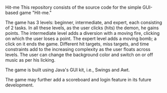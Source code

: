 Hit-me
This repository consists of the source code for the simple GUI-based game "Hit-me."

The game has 3 levels: beginner, intermediate, and expert, each consisting of 2 tasks. In all these levels, as the user clicks (hits) the demon, he gains points. The intermediate level adds a diversion with a moving fire, clicking on which the user loses a point. The expert level adds a moving bomb; a click on it ends the game. Different hit targets, miss targets, and time constraints add to the increasing complexity as the user floats across levels. The user can change the background color and switch on or off music as per his licking.

The game is built using Java's GUI kit, i.e., Swings and Awt.

The game may further add a scoreboard and login feature in its future development.
